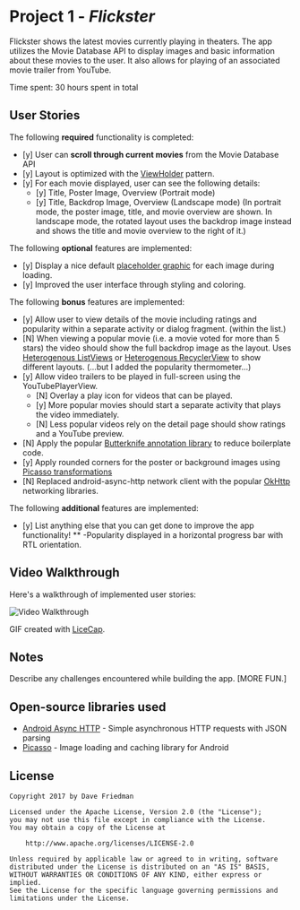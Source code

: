 # Project 1 - *Flickster*

Flickster shows the latest movies currently playing in theaters.  The app utilizes the Movie Database API to display images and basic information about these movies to the user.  It also allows for playing of an associated movie trailer from YouTube.

Time spent: 30 hours spent in total

## User Stories

The following **required** functionality is completed:

* [y] User can **scroll through current movies** from the Movie Database API
* [y] Layout is optimized with the [ViewHolder](http://guides.codepath.com/android/Using-an-ArrayAdapter-with-ListView#improving-performance-with-the-viewholder-pattern) pattern.
* [y] For each movie displayed, user can see the following details:
  * [y] Title, Poster Image, Overview (Portrait mode)
  * [y] Title, Backdrop Image, Overview (Landscape mode)
(In portrait mode, the poster image, title, and movie overview are shown. In landscape mode, the rotated layout uses the backdrop image instead and shows the title and movie overview to the right of it.)

The following **optional** features are implemented:

* [y] Display a nice default [placeholder graphic](http://guides.codepath.com/android/Displaying-Images-with-the-Picasso-Library#configuring-picasso) for each image during loading.
* [y] Improved the user interface through styling and coloring.

The following **bonus** features are implemented:

* [y] Allow user to view details of the movie including ratings and popularity within a separate activity or dialog fragment.  (within the list.)
* [N] When viewing a popular movie (i.e. a movie voted for more than 5 stars) the video should show the full backdrop image as the layout.  Uses [Heterogenous ListViews](http://guides.codepath.com/android/Implementing-a-Heterogenous-ListView) or [Heterogenous RecyclerView](http://guides.codepath.com/android/Heterogenous-Layouts-inside-RecyclerView) to show different layouts.  (...but I added the popularity thermometer...)
* [y] Allow video trailers to be played in full-screen using the YouTubePlayerView.
    * [N] Overlay a play icon for videos that can be played.
    * [y] More popular movies should start a separate activity that plays the video immediately.
    * [N] Less popular videos rely on the detail page should show ratings and a YouTube preview.
* [N] Apply the popular [Butterknife annotation library](http://guides.codepath.com/android/Reducing-View-Boilerplate-with-Butterknife) to reduce boilerplate code.
* [y] Apply rounded corners for the poster or background images using [Picasso transformations](https://guides.codepath.com/android/Displaying-Images-with-the-Picasso-Library#other-transformations)
* [N] Replaced android-async-http network client with the popular [OkHttp](http://guides.codepath.com/android/Using-OkHttp) networking libraries.

The following **additional** features are implemented:

* [y] List anything else that you can get done to improve the app functionality!
      ** -Popularity displayed in a horizontal progress bar with RTL orientation.

## Video Walkthrough

Here's a walkthrough of implemented user stories:

<img src='http://i.imgur.com/BXf9uF9.gifv' title='Video Walkthrough' width='' alt='Video Walkthrough' />

GIF created with [LiceCap](http://www.cockos.com/licecap/).

## Notes

Describe any challenges encountered while building the app.  [MORE FUN.]

## Open-source libraries used

- [Android Async HTTP](https://github.com/loopj/android-async-http) - Simple asynchronous HTTP requests with JSON parsing
- [Picasso](http://square.github.io/picasso/) - Image loading and caching library for Android

## License

    Copyright 2017 by Dave Friedman

    Licensed under the Apache License, Version 2.0 (the "License");
    you may not use this file except in compliance with the License.
    You may obtain a copy of the License at

        http://www.apache.org/licenses/LICENSE-2.0

    Unless required by applicable law or agreed to in writing, software
    distributed under the License is distributed on an "AS IS" BASIS,
    WITHOUT WARRANTIES OR CONDITIONS OF ANY KIND, either express or implied.
    See the License for the specific language governing permissions and
    limitations under the License.

